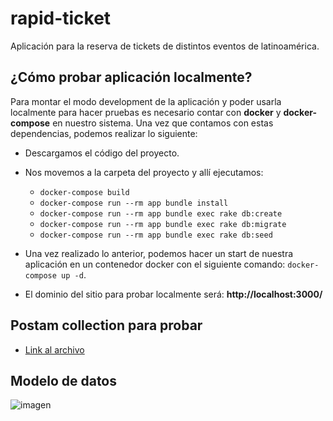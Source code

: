 # rapid-ticket

Aplicación para la reserva de tickets de distintos eventos de latinoamérica.

## ¿Cómo probar aplicación localmente?

Para montar el modo development de la aplicación y poder usarla localmente para hacer pruebas es necesario contar con **docker** y **docker-compose** en nuestro sistema. Una vez que contamos con estas dependencias, podemos realizar lo siguiente:

- Descargamos el código del proyecto.

- Nos movemos a la carpeta del proyecto y allí ejecutamos:

  - `docker-compose build`
  - `docker-compose run --rm app bundle install`
  - `docker-compose run --rm app bundle exec rake db:create`
  - `docker-compose run --rm app bundle exec rake db:migrate`
  - `docker-compose run --rm app bundle exec rake db:seed`
- Una vez realizado lo anterior, podemos hacer un start de nuestra aplicación en un contenedor docker con el siguiente comando: `docker-compose up -d`.
- El dominio del sitio para probar localmente será: **http://localhost:3000/**

## Postam collection para probar

- [Link al archivo](https://github.com/AgustinYurescia/rapid-ticket/blob/master/Rapid%20Ticket.postman_collection.json)

## Modelo de datos

![imagen](https://github.com/AgustinYurescia/rapid-ticket/assets/48600998/21217a42-311c-41c5-aa4f-af6f7e25efa2)
